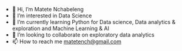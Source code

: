 - 👋 Hi, I’m Matete Nchabeleng
- 👀 I’m interested in Data Science
- 🌱 I’m currently learning Python for Data science, Data analytics & exploration and Machine Learning & AI
- 💞️ I’m looking to collaborate on exploratory data analytics
- 📫 How to reach me matetench@gmail.com

<!---
MashMatrix14/MashMatrix14 is a ✨ special ✨ repository because its `README.md` (this file) appears on your GitHub profile.
You can click the Preview link to take a look at your changes.
--->
